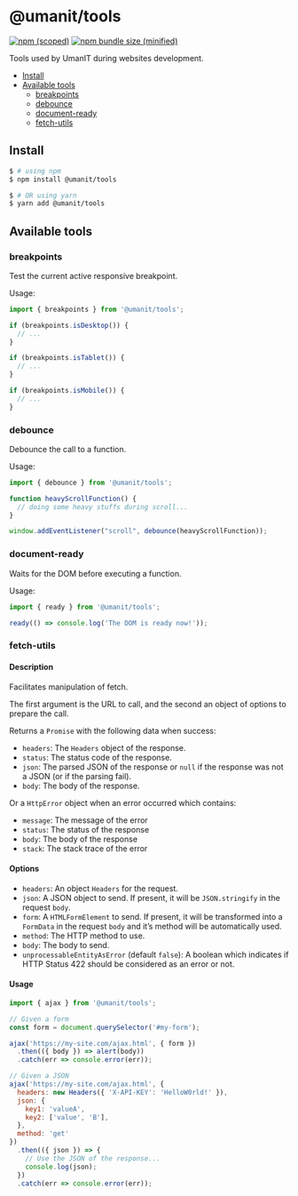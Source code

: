# @umanit/tools

[![npm (scoped)](https://img.shields.io/github/package-json/v/umanit/npm-tools?color=green)](https://www.npmjs.com/package/@umanit/tools)
[![npm bundle size (minified)](https://img.shields.io/bundlephobia/min/@umanit/tools.svg)](https://www.npmjs.com/package/@umanit/tools)

Tools used by UmanIT during websites development.

- [Install](#install)
- [Available tools](#available-tools)
    * [breakpoints](#breakpoints)
    * [debounce](#debounce)
    * [document-ready](#document-ready)
    * [fetch-utils](#fetch-utils)

## Install

```sh
$ # using npm
$ npm install @umanit/tools

$ # OR using yarn
$ yarn add @umanit/tools
```

## Available tools

### breakpoints

Test the current active responsive breakpoint.

Usage:

```js
import { breakpoints } from '@umanit/tools';

if (breakpoints.isDesktop()) {
  // ...
}

if (breakpoints.isTablet()) {
  // ...
}

if (breakpoints.isMobile()) {
  // ...
}
```

### debounce

Debounce the call to a function.

Usage:

```js
import { debounce } from '@umanit/tools';

function heavyScrollFunction() {
  // doing some heavy stuffs during scroll...
}

window.addEventListener("scroll", debounce(heavyScrollFunction));
```

### document-ready

Waits for the DOM before executing a function.

Usage:

```js
import { ready } from '@umanit/tools';

ready(() => console.log('The DOM is ready now!'));
```

### fetch-utils

#### Description

Facilitates manipulation of fetch.

The first argument is the URL to call, and the second an object of options to prepare the call.

Returns a `Promise` with the following data when success:

* `headers`: The `Headers` object of the response.
* `status`: The status code of the response.
* `json`: The parsed JSON of the response or `null` if the response was not a JSON (or if the parsing fail).
* `body`: The body of the response.

Or a `HttpError` object when an error occurred which contains:

* `message`: The message of the error
* `status`: The status of the response
* `body`: The body of the response
* `stack`: The stack trace of the error

#### Options

* `headers`: An object `Headers` for the request.
* `json`: A JSON object to send. If present, it will be `JSON.stringify` in the request `body`.
* `form`: A `HTMLFormElement` to send. If present, it will be transformed into a `FormData` in the request `body` and
  it’s method will be automatically used.
* `method`: The HTTP method to use.
* `body`: The body to send.
* `unprocessableEntityAsError` (default `false`): A boolean which indicates if HTTP Status 422 should be considered as
  an error or not.

#### Usage

```js
import { ajax } from '@umanit/tools';

// Given a form
const form = document.querySelector('#my-form');

ajax('https://my-site.com/ajax.html', { form })
  .then(({ body }) => alert(body))
  .catch(err => console.error(err));

// Given a JSON
ajax('https://my-site.com/ajax.html', {
  headers: new Headers({ 'X-API-KEY': 'HelloW0rld!' }),
  json: {
    key1: 'valueA',
    key2: ['value', 'B'],
  },
  method: 'get'
})
  .then(({ json }) => {
    // Use the JSON of the response...
    console.log(json);
  })
  .catch(err => console.error(err));
```
